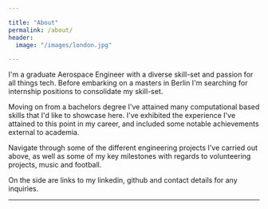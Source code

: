 ```yaml
---

title: "About"
permalink: /about/
header:
  image: "/images/london.jpg"

---
```


I'm a graduate Aerospace Engineer with a diverse skill-set and passion for all things tech. Before embarking on a masters in Berlin I'm searching for internship positions to consolidate my skill-set.

Moving on from a bachelors degree I've attained many computational based skills that I'd like to showcase here. I've exhibited the experience I've attained to this point in my career, and included some notable achievements external to academia.

Navigate through some of the different engineering projects I've carried out above, as well as some of my key milestones with regards to volunteering projects, music and football.

On the side are links to my linkedin, github and contact details for any inquiries.

---
